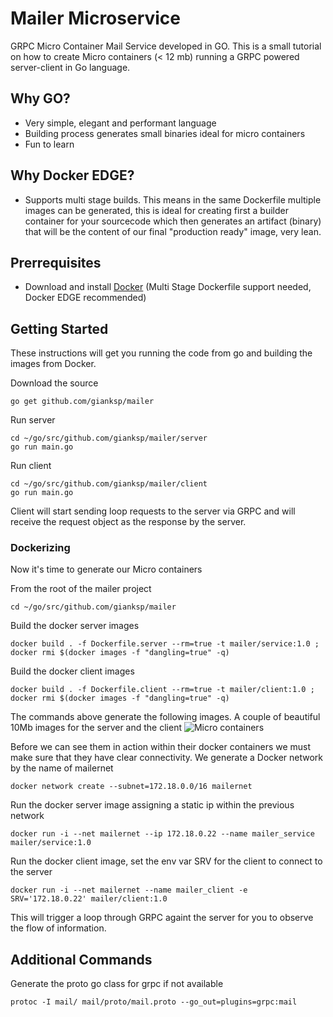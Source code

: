 # Mailer Microservice

GRPC Micro Container Mail Service developed in GO. This is a small tutorial on how to create Micro containers (< 12 mb) running a GRPC powered server-client in Go language.

## Why GO?

* Very simple, elegant and performant language
* Building process generates small binaries ideal for micro containers
* Fun to learn

## Why Docker EDGE?

* Supports multi stage builds. This means in the same Dockerfile multiple images can be generated, this is ideal for creating first a builder container for your sourcecode which then generates an artifact (binary) that will be the content of our final "production ready" image, very lean.

## Prerrequisites

* Download and install [Docker](https://docs.docker.com/docker-for-mac/install/) (Multi Stage Dockerfile support needed, Docker EDGE recommended)

## Getting Started

These instructions will get you running the code from go and building the images from Docker.

Download the source
```
go get github.com/gianksp/mailer
```

Run server

```
cd ~/go/src/github.com/gianksp/mailer/server
go run main.go
```

Run client

```
cd ~/go/src/github.com/gianksp/mailer/client
go run main.go
```

Client will start sending loop requests to the server via GRPC and will receive the request object as the response by the server.

### Dockerizing

Now it's time to generate our Micro containers

From the root of the mailer project
```
cd ~/go/src/github.com/gianksp/mailer
```

Build the docker server images
```
docker build . -f Dockerfile.server --rm=true -t mailer/service:1.0 ; docker rmi $(docker images -f "dangling=true" -q)
```
Build the docker client images
```
docker build . -f Dockerfile.client --rm=true -t mailer/client:1.0 ; docker rmi $(docker images -f "dangling=true" -q)
```
The commands above generate the following images. A couple of beautiful 10Mb images for the server and the client
![Micro containers](http://i.imgur.com/nUmqH1A.png)

Before we can see them in action within their docker containers we must make sure that they have clear connectivity. We generate
a Docker network by the name of mailernet
```
docker network create --subnet=172.18.0.0/16 mailernet
```

Run the docker server image assigning a static ip within the previous network
```
docker run -i --net mailernet --ip 172.18.0.22 --name mailer_service mailer/service:1.0
```
Run the docker client image, set the env var SRV for the client to connect to the server
```
docker run -i --net mailernet --name mailer_client -e SRV='172.18.0.22' mailer/client:1.0
```

This will trigger a loop through GRPC againt the server for you to observe the flow of information.

## Additional Commands

Generate the proto go class for grpc if not available
```
protoc -I mail/ mail/proto/mail.proto --go_out=plugins=grpc:mail
```
